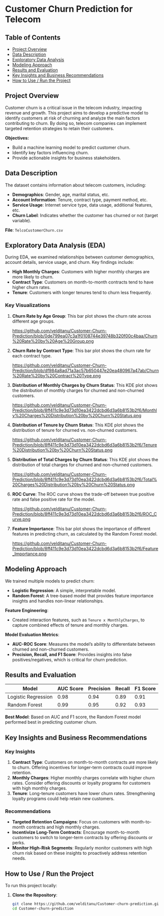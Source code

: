 # Customer Churn Prediction for Telecom

## Table of Contents
- [Project Overview](#project-overview)
- [Data Description](#data-description)
- [Exploratory Data Analysis](#exploratory-data-analysis)
- [Modeling Approach](#modeling-approach)
- [Results and Evaluation](#results-and-evaluation)
- [Key Insights and Business Recommendations](#key-insights-and-business-recommendations)
- [How to Use / Run the Project](#how-to-use--run-the-project)

## Project Overview

Customer churn is a critical issue in the telecom industry, impacting revenue and growth. This project aims to develop a predictive model to identify customers at risk of churning and analyze the main factors contributing to churn. By doing so, telecom companies can implement targeted retention strategies to retain their customers.

**Objectives:**
- Build a machine learning model to predict customer churn.
- Identify key factors influencing churn.
- Provide actionable insights for business stakeholders.

## Data Description

The dataset contains information about telecom customers, including:
- **Demographics**: Gender, age, marital status, etc.
- **Account Information**: Tenure, contract type, payment method, etc.
- **Service Usage**: Internet service type, data usage, additional features, etc.
- **Churn Label**: Indicates whether the customer has churned or not (target variable).

**File**: `TelcoCustomerChurn.csv`

## Exploratory Data Analysis (EDA)

During EDA, we examined relationships between customer demographics, account details, service usage, and churn. Key findings include:
- **High Monthly Charges**: Customers with higher monthly charges are more likely to churn.
- **Contract Type**: Customers on month-to-month contracts tend to have higher churn rates.
- **Tenure**: Customers with longer tenures tend to churn less frequently.

### Key Visualizations

1. **Churn Rate by Age Group**:
   This bar plot shows the churn rate across different age groups.

   https://github.com/velditanu/Customer-Churn-Prediction/blob/0de799ea07c3a1f0108744e39748b320f00c4baa/Churn%20Rate%20by%20Age%20Group.png

2. **Churn Rate by Contract Type**:
   This bar plot shows the churn rate for each contract type.

   https://github.com/velditanu/Customer-Churn-Prediction/blob/df984a8ad71a3ac57b650447e20ea480967a47ab/Churn%20Rate%20by%20Contract%20Type.png

3. **Distribution of Monthly Charges by Churn Status**:
   This KDE plot shows the distribution of monthly charges for churned and non-churned customers.

   https://github.com/velditanu/Customer-Churn-Prediction/blob/8ff411c9e3d73d10ea3422dcbd6d3a6b8153b2f6/Monthly%20Charges%20Distribution%20by%20Churn%20Status.png

4. **Distribution of Tenure by Churn Status**:
   This KDE plot shows the distribution of tenure for churned vs. non-churned customers.

   https://github.com/velditanu/Customer-Churn-Prediction/blob/8ff411c9e3d73d10ea3422dcbd6d3a6b8153b2f6/Tenure%20Distribution%20by%20Churn%20Status.png
   
6. **Distribution of Total Charges by Churn Status**:
   This KDE plot shows the distribution of total charges for churned and non-churned customers.

   https://github.com/velditanu/Customer-Churn-Prediction/blob/8ff411c9e3d73d10ea3422dcbd6d3a6b8153b2f6/Total%20Charges%20Distribution%20by%20Churn%20Status.png

7. **ROC Curve**:
   The ROC curve shows the trade-off between true positive rate and false positive rate for the model.

   https://github.com/velditanu/Customer-Churn-Prediction/blob/8ff411c9e3d73d10ea3422dcbd6d3a6b8153b2f6/ROC_Curve.png

8. **Feature Importance**:
   This bar plot shows the importance of different features in predicting churn, as calculated by the Random Forest model.

   https://github.com/velditanu/Customer-Churn-Prediction/blob/8ff411c9e3d73d10ea3422dcbd6d3a6b8153b2f6/Feature_Importance.png

## Modeling Approach

We trained multiple models to predict churn:
- **Logistic Regression**: A simple, interpretable model.
- **Random Forest**: A tree-based model that provides feature importance insights and handles non-linear relationships.

**Feature Engineering**:
- Created interaction features, such as `Tenure x MonthlyCharges`, to capture combined effects of tenure and monthly charges.

**Model Evaluation Metrics**:
- **AUC-ROC Score**: Measures the model’s ability to differentiate between churned and non-churned customers.
- **Precision, Recall, and F1 Score**: Provides insights into false positives/negatives, which is critical for churn prediction.

## Results and Evaluation

| Model                | AUC Score | Precision | Recall | F1 Score |
|----------------------|-----------|-----------|--------|----------|
| Logistic Regression  | 0.98      | 0.94      | 0.89   | 0.91     |
| Random Forest        | 0.99      | 0.95      | 0.92   | 0.93     |

**Best Model**: Based on AUC and F1 score, the Random Forest model performed best in predicting customer churn.

## Key Insights and Business Recommendations

### Key Insights
1. **Contract Type**: Customers on month-to-month contracts are more likely to churn. Offering incentives for longer-term contracts could improve retention.
2. **Monthly Charges**: Higher monthly charges correlate with higher churn rates. Consider offering discounts or loyalty programs for customers with high monthly charges.
3. **Tenure**: Long-tenure customers have lower churn rates. Strengthening loyalty programs could help retain new customers.

### Recommendations
- **Targeted Retention Campaigns**: Focus on customers with month-to-month contracts and high monthly charges.
- **Incentivize Long-Term Contracts**: Encourage month-to-month customers to switch to longer-term contracts by offering discounts or perks.
- **Monitor High-Risk Segments**: Regularly monitor customers with high churn risk based on these insights to proactively address retention needs.

## How to Use / Run the Project

To run this project locally:

1. **Clone the Repository**:
   ```bash
   git clone https://github.com/velditanu/Customer-churn-prediction.git
   cd Customer-churn-prediction

